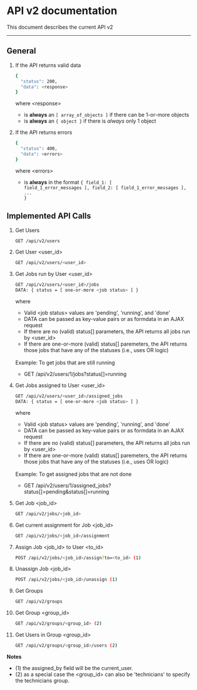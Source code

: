 # API v2 documentation

This document describes the current API v2

---

## General

1. If the API returns valid data

    ```bash
    {
      "status": 200,
      "data": <response>
    }
    ```
    where &lt;response>
    - is **always** an <code>[ array_of_objects ]</code> if there can be 1-or-more objects
    - is **always** an <code>{ object }</code> if there is *always* only 1 object

1. If the API returns errors

    ```bash
    {
      "status": 400,
      "data": <errors>
    }
    ```
    where &lt;errors>
    - is **always** in the format <code>{ field_1: [ field_1_error_messages ], field_2: [ field_1_error_messages ], ... }</code>

## Implemented API Calls


1. Get Users
    ```bash
    GET /api/v2/users
    ```

2. Get User &lt;user_id>
    ```bash
    GET /api/v2/users/<user_id>
    ```

3. Get Jobs run by User &lt;user_id>
    ```bash
    GET /api/v2/users/<user_id>/jobs
    DATA: { status = [ one-or-more <job status> ] }
    ```

    <div>
      where
      <ul><li>
        Valid &lt;job status> values are 'pending', 'running', and 'done'
      </li><li>
         DATA can be passed as key-value pairs or as formdata in an AJAX request
      </li><li>
         If there are no (valid) status[] parameters, the API returns all jobs run by &lt;user_id>
      </li><li>
         If there are one-or-more (valid) status[] paremeters, the API returns those jobs that have any of the statuses (i.e., uses OR logic)
      </li></ul>
    </div>
    <br>

    <div>
      Example: To get jobs that are still running
      <ul><li>
        GET /api/v2/users/1/jobs?status[]=running
      </li></ul>
    </div>


4. Get Jobs assigned to User &lt;user_id>
    ```bash
    GET /api/v2/users/<user_id>/assigned_jobs
    DATA: { status = [ one-or-more <job status> ] }
    ```

    <div>
      where
      <ul><li>
        Valid &lt;job status> values are 'pending', 'running', and 'done'
      </li><li>
         DATA can be passed as key-value pairs or as formdata in an AJAX request
      </li><li>
         If there are no (valid) status[] parameters, the API returns all jobs run by &lt;user_id>
      </li><li>
         If there are one-or-more (valid) status[] paremeters, the API returns those jobs that have any of the statuses (i.e., uses OR logic)
      </li></ul>
    </div>
    <br>

    <div>
      Example: To get assigned jobs that are not done
      <ul><li>
        GET /api/v2/users/1/assigned_jobs?status[]=pending&status[]=running
      </li></ul>
    </div>

5. Get Job &lt;job_id>
    ```bash
    GET /api/v2/jobs/<job_id>
    ```

6. Get current assignment for Job &lt;job_id>
    ```bash
    GET /api/v2/jobs/<job_id>/assignment
    ```

7. Assign Job &lt;job_id> to User &lt;to_id>
    ```bash
    POST /api/v2/jobs/<job_id>/assign?to=<to_id> (1)
    ```

8. Unassign Job &lt;job_id>
    ```bash
    POST /api/v2/jobs/<job_id>/unassign (1)
    ```

9. Get Groups
    ```bash
    GET /api/v2/groups
    ```

10. Get Group &lt;group_id>
    ```bash
    GET /api/v2/groups/<group_id> (2)
    ```

11. Get Users in Group &lt;group_id>
    ```bash
    GET /api/v2/groups/<group_id>/users (2)
    ```

**Notes**
- (1) the assigned_by field will be the current_user.
- (2) as a special case the &lt;group_id> can also be 'technicians' to specify the technicians group.
